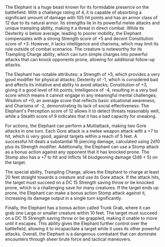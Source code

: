 The Elephant is a huge beast known for its formidable presence on the battlefield. With a challenge rating of 4, it is capable of absorbing a significant amount of damage with 105 hit points and has an armor class of 12 due to its natural armor. Its strengths lie in its powerful melee attacks and unique trampling ability, making it a threat in direct combat. While its Dexterity is below average, leading to poorer mobility, the Elephant compensates with a strong Strength score of +5 and decent Constitution score of +3. However, it lacks intelligence and charisma, which may limit its role outside of combat scenarios. The creature is noteworthy for its Trampling Charge ability, which can turn simple charges into powerful attacks that can knock opponents prone, allowing for additional follow-up attacks.

The Elephant has notable attributes: a Strength of +5, which provides a very good modifier for physical attacks; Dexterity of -1, which is considered bad and affects its initiative and ability to avoid attacks; Constitution of +3, giving it a good level of hit points; Intelligence of -4, resulting in a very bad score which means it cannot engage in any meaningful mental challenges; Wisdom of +0, an average score that reflects basic situational awareness; and Charisma of -2, demonstrating its lack of social effectiveness. The Elephant's Perception score of 12 allows it to detect threats reasonably well, while a Stealth score of 9 indicates that it has a bad capacity for sneaking.

For actions, the Elephant can perform a Multiattack, making two Gore attacks in one turn. Each Gore attack is a melee weapon attack with a +7 to hit, which is very good, against targets within a reach of 5 feet. A successful hit deals a substantial 16 piercing damage, calculated using 2d10 plus its Strength modifier. Additionally, the Elephant can use a Stomp attack as a bonus action against any opponent that it has knocked prone. The Stomp also has a +7 to hit and inflicts 14 bludgeoning damage (2d8 + 5) on the target.

The special ability, Trampling Charge, allows the Elephant to charge at least 20 feet straight towards a creature and use its Gore attack. If the attack hits, the target must succeed on a DC 15 Strength saving throw or be knocked prone, which is a challenging save for many creatures. If the target ends up prone, the Elephant can make a bonus action Stomp attack against it, increasing its damage output in a single turn significantly.

Finally, the Elephant has a bonus action called Trunk Grab, where it can grab one Large or smaller creature within 10 feet. The target must succeed on a DC 15 Strength saving throw or be grappled, making it unable to move until it escapes. This ability gives the Elephant further control over the battlefield, allowing it to incapacitate a target while it uses its other powerful attacks. Overall, the Elephant is a dangerous combatant that can dominate encounters through sheer brute force and tactical maneuvers.